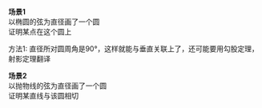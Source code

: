 **场景1**  
以椭圆的弦为直径画了一个圆  
证明某点在这个圆上  
  
方法1: 直径所对圆周角是90°，这样就能与垂直关联上了，还可能要用勾股定理，射影定理翻译  
  
**场景2**  
以抛物线的弦为直径画了一个圆  
证明某直线与该圆相切  
